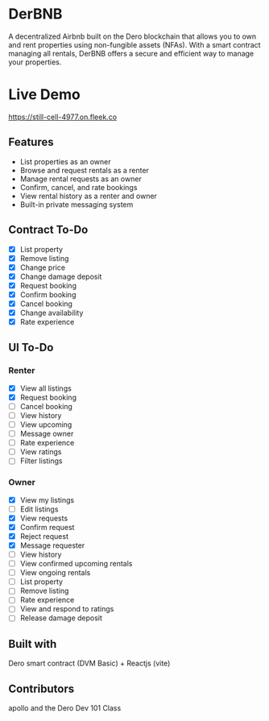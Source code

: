 # DerBNB

A decentralized Airbnb built on the Dero blockchain that allows you to own and rent properties using non-fungible assets (NFAs). With a smart contract managing all rentals, DerBNB offers a secure and efficient way to manage your properties.

# Live Demo

https://still-cell-4977.on.fleek.co

## Features
- List properties as an owner
- Browse and request rentals as a renter
- Manage rental requests as an owner
- Confirm, cancel, and rate bookings
- View rental history as a renter and owner
- Built-in private messaging system

## Contract To-Do
- [x] List property
- [x] Remove listing
- [x] Change price
- [x] Change damage deposit
- [x] Request booking
- [x] Confirm booking
- [x] Cancel booking
- [x] Change availability
- [x] Rate experience

## UI To-Do
### Renter
- [x] View all listings
- [x] Request booking
- [ ] Cancel booking
- [ ] View history
- [ ] View upcoming
- [ ] Message owner
- [ ] Rate experience
- [ ] View ratings
- [ ] Filter listings

### Owner
- [x] View my listings
- [ ] Edit listings
- [x] View requests
- [x] Confirm request
- [x] Reject request
- [x] Message requester
- [ ] View history
- [ ] View confirmed upcoming rentals
- [ ] View ongoing rentals
- [ ] List property
- [ ] Remove listing
- [ ] Rate experience
- [ ] View and respond to ratings
- [ ] Release damage deposit

## Built with
Dero smart contract (DVM Basic) + Reactjs (vite)

## Contributors
apollo and the Dero Dev 101 Class
